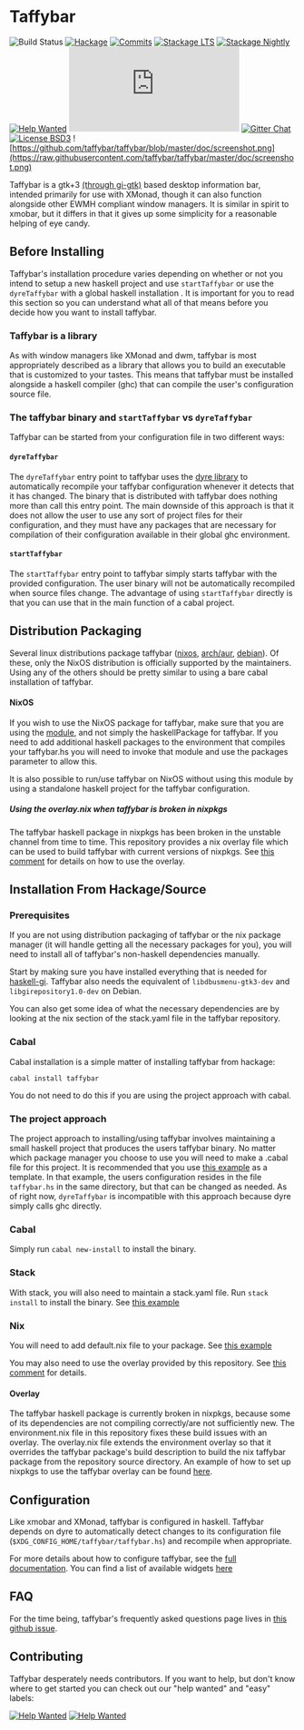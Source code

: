 # Taffybar

![Build Status](https://github.com/taffybar/taffybar/actions/workflows/nix.yml/badge.svg) [![Hackage](https://img.shields.io/hackage/v/taffybar.svg?logo=haskell&label=taffybar)](https://hackage.haskell.org/package/taffybar) [![Commits](https://img.shields.io/github/commits-since/taffybar/taffybar/latest-release.svg?label=unreleased%20commits)](https://github.com/taffybar/taffybar/compare/latest-release...master) [![Stackage LTS](http://stackage.org/package/taffybar/badge/lts)](http://stackage.org/lts/package/taffybar) [![Stackage Nightly](http://stackage.org/package/taffybar/badge/nightly)](http://stackage.org/nightly/package/taffybar) [![Help Wanted](https://img.shields.io/github/issues/taffybar/taffybar/help%20wanted.svg)](https://github.com/taffybar/taffybar/labels/help%20wanted) [![Matrix Chat](https://img.shields.io/matrix/taffybar:matrix.org)](https://matrix.to/#/#taffybar:matrix.org) [![Gitter Chat](https://badges.gitter.im/gitterHQ/gitter.png)](https://gitter.im/taffybar/Lobby) [![License BSD3](https://img.shields.io/badge/license-BSD3-green.svg?dummy)](https://github.com/taffybar/taffybar/blob/master/LICENSE) ![https://github.com/taffybar/taffybar/blob/master/doc/screenshot.png](https://raw.githubusercontent.com/taffybar/taffybar/master/doc/screenshot.png)

Taffybar is a gtk+3 [(through
gi-gtk)](https://github.com/taffybar/taffybar/issues/256) based desktop
information bar, intended primarily for use with XMonad, though it can also
function alongside other EWMH compliant window managers. It is similar in spirit
to xmobar, but it differs in that it gives up some simplicity for a reasonable
helping of eye candy.

Before Installing
-----------------

Taffybar's installation procedure varies depending on whether or not you intend
to setup a new haskell project and use `startTaffybar` or use the `dyreTaffybar`
with a global haskell installation . It is important for you to read this
section so you can understand what all of that means before you decide how you
want to install taffybar.

### Taffybar is a library

As with window managers like XMonad and dwm, taffybar is most appropriately
described as a library that allows you to build an executable that is customized
to your tastes. This means that taffybar must be installed alongside a haskell
compiler (ghc) that can compile the user's configuration source file.

### The taffybar binary and `startTaffybar` vs `dyreTaffybar`

Taffybar can be started from your configuration file in two different ways:

#### `dyreTaffybar`

The `dyreTaffybar` entry point to taffybar uses the [dyre
library](https://github.com/willdonnelly/dyre) to automatically recompile your
taffybar configuration whenever it detects that it has changed. The binary that
is distributed with taffybar does nothing more than call this entry point. The
main downside of this approach is that it does not allow the user to use any
sort of project files for their configuration, and they must have any packages
that are necessary for compilation of their configuration available in their
global ghc environment.

#### `startTaffybar`

The `startTaffybar` entry point to taffybar simply starts taffybar with the
provided configuration. The user binary will not be automatically recompiled
when source files change. The advantage of using `startTaffybar` directly is
that you can use that in the main function of a cabal project.

Distribution Packaging
----------------------
Several linux distributions package taffybar
([nixos](https://github.com/NixOS/nixpkgs/blob/master/pkgs/applications/window-managers/taffybar/default.nix),
[arch/aur](https://aur.archlinux.org/packages/taffybar/),
[debian](https://aur.archlinux.org/packages/taffybar/)). Of these, only the
NixOS distribution is officially supported by the maintainers. Using any of the
others should be pretty similar to using a bare cabal installation of taffybar.

#### NixOS

If you wish to use the NixOS package for taffybar, make sure that you are using
the
[module](https://github.com/NixOS/nixpkgs/blob/master/pkgs/applications/window-managers/taffybar/default.nix),
and not simply the haskellPackage for taffybar. If you need to add additional
haskell packages to the environment that compiles your taffybar.hs you will need
to invoke that module and use the packages parameter to allow this.

It is also possible to run/use taffybar on NixOS without using this module by
using a standalone haskell project for the taffybar configuration.

##### Using the overlay.nix when taffybar is broken in nixpkgs
The taffybar haskell package in nixpkgs has been broken in the unstable channel
from time to time. This repository provides a nix overlay file which can be used
to build taffybar with current versions of nixpkgs. See [this
comment](https://github.com/taffybar/taffybar/issues/464#issuecomment-503258726)
for details on how to use the overlay.

Installation From Hackage/Source
--------------------------------

### Prerequisites

If you are not using distribution packaging of taffybar or the nix package
manager (it will handle getting all the necessary packages for you), you will
need to install all of taffybar's non-haskell dependencies manually.

Start by making sure you have installed everything that is needed for [haskell-gi](https://github.com/haskell-gi/haskell-gi). Taffybar also needs the
equivalent of `libdbusmenu-gtk3-dev` and `libgirepository1.0-dev` on Debian.

You can also get some idea of what the necessary dependencies are by looking at
the nix section of the stack.yaml file in the taffybar repository.

### Cabal

Cabal installation is a simple matter of installing taffybar from hackage:
```
cabal install taffybar
```

You do not need to do this if you are using the project approach with cabal.

### The project approach
The project approach to installing/using taffybar involves maintaining a small
haskell project that produces the users taffybar binary. No matter which package
manager you choose to use you will need to make a .cabal file for this project.
It is recommended that you use [this
example](https://github.com/taffybar/taffybar/blob/master/example/my-taffybar.cabal)
as a template. In that example, the users configuration resides in the file
`taffybar.hs` in the same directory, but that can be changed as needed. As of
right now, `dyreTaffybar` is incompatible with this approach because dyre simply
calls ghc directly.

### Cabal

Simply run `cabal new-install` to install the binary.

### Stack

With stack, you will also need to maintain a stack.yaml file. Run `stack
install` to install the binary. See [this
example](https://github.com/taffybar/taffybar/blob/master/example/stack.yaml)

### Nix

You will need to add default.nix file to your package. See [this
example](https://github.com/taffybar/taffybar/blob/master/example/default.nix)

You may also need to use the overlay provided by this repository. See [this
comment](https://github.com/taffybar/taffybar/issues/464#issuecomment-503258726)
for details.

#### Overlay

The taffybar haskell package is currently broken in nixpkgs, because some of its
dependencies are not compiling correctly/are not sufficiently new. The
environment.nix file in this repository fixes these build issues with an
overlay. The overlay.nix file extends the environment overlay so that it
overrides the taffybar package's build description to build the nix taffybar
package from the repository source directory. An example of how to set up
nixpkgs to use the taffybar overlay can be found
[here](https://github.com/ivanmalison/dotfiles/blob/a20b11a070472d182e09cf39f2b0149f39eac9ac/dotfiles/config/taffybar/base.nix#L1).


Configuration
-------------

Like xmobar and XMonad, taffybar is configured in haskell. Taffybar depends on
dyre to automatically detect changes to its configuration file
(`$XDG_CONFIG_HOME/taffybar/taffybar.hs`) and recompile when appropriate.

For more details about how to configure taffybar, see the [full
documentation](https://hackage.haskell.org/package/taffybar). You can find a
list of available widgets
[here](http://hackage.haskell.org/package/taffybar-2.0.0/docs/System-Taffybar-Widget.html)

FAQ
---

For the time being, taffybar's frequently asked questions page lives in [this
github issue](https://github.com/taffybar/taffybar/issues/332).

Contributing
------------

Taffybar desperately needs contributors. If you want to help, but don't know
where to get started you can check out our "help wanted" and "easy" labels:


[![Help Wanted](https://img.shields.io/github/issues/taffybar/taffybar/help%20wanted.svg)](https://github.com/taffybar/taffybar/labels/help%20wanted)
[![Help Wanted](https://img.shields.io/github/issues/taffybar/taffybar/easy.svg)](https://github.com/taffybar/taffybar/labels/easy)
